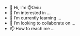 - 👋 Hi, I’m @Oviu
- 👀 I’m interested in ...
- 🌱 I’m currently learning ...
- 💞️ I’m looking to collaborate on ...
- 📫 How to reach me ...

<!---
Oviu/Oviu is a ✨ special ✨ repository because its `README.md` (this file) appears on your GitHub profile.
You can click the Preview link to take a look at your changes.
--->
